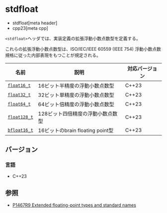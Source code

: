 # stdfloat
* stdfloat[meta header]
* cpp23[meta cpp]

`<stdfloat>`ヘッダでは、実装定義の拡張浮動小数点数型を定義する。

これらの拡張浮動小数点数型は、ISO/IEC/IEEE 60559 (IEEE 754) 浮動小数点数規格に従った内部表現をもつことが規定される。


| 名前 | 説明 | 対応バージョン |
|------|------|----------------|
| [`float16_t`](stdfloat/float16_t.md)   | 16ビット半精度の浮動小数点数型 | C++23 |
| [`float32_t`](stdfloat/float32_t.md.nolink)   | 32ビット単精度の浮動小数点数型 | C++23 |
| [`float64_t`](stdfloat/float64_t.md.nolink)   | 64ビット倍精度の浮動小数点数型 | C++23 |
| [`float128_t`](stdfloat/float128_t.md.nolink) | 128ビット四倍精度の浮動小数点数型 | C++23 |
| [`bfloat16_t`](stdfloat/bfloat16_t.md.nolink) | 16ビットのbrain floating point型 | C++23 |


## バージョン
### 言語
- C++23

## 参照
- [P1467R9 Extended floating-point types and standard names](https://www.open-std.org/jtc1/sc22/wg21/docs/papers/2022/p1467r9.html)
